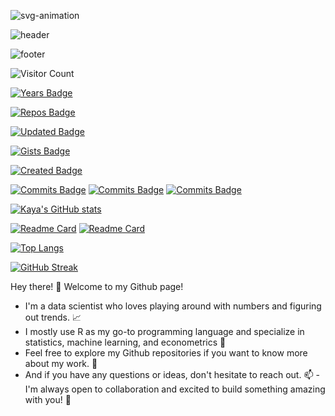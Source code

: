 
![svg-animation](<sample.svg>)

![header](https://capsule-render.vercel.app/api?type=slice&color=gradient&height=300&section=header&text=capsule%20render&desc=Hello%20capsule%20render&fontSize=60&animation=scaleIn)


![footer](https://capsule-render.vercel.app/api?type=wave&color=gradient&height=300&section=footer&text=capsule%20render&desc=Hello%20capsule%20render&fontSize=60&animation=fadeIn)


![Visitor Count](https://profile-counter.glitch.me/{kayaozkur}/count.svg)

[![Years Badge](https://badges.pufler.dev/years/kayaozkur)](https://badges.pufler.dev/years/{kayaozkur})

[![Repos Badge](https://badges.pufler.dev/repos/kayaozkur)](https://badges.pufler.dev/repos/{kayaozkur})

[![Updated Badge](https://badges.pufler.dev/updated/kayaozkur/navigatoR)](https://badges.pufler.dev/updated/{kayaozkur}/{navigatoR})

[![Gists Badge](https://badges.pufler.dev/gists/kayaozkur)](https://badges.pufler.dev/gists/{kayaozkur})

[![Created Badge](https://badges.pufler.dev/created/kayaozkur/navigatoR)](https://badges.pufler.dev/created/{kayaozkur}/{navigatoR})

[![Commits Badge](https://badges.pufler.dev/commits/weekly/kayaozkur)](https://badges.pufler.dev/commits/{weekly}/{kayaozkur})
[![Commits Badge](https://badges.pufler.dev/commits/monthly/kayaozkur)](https://badges.pufler.dev/commits/{monthly}/{kayaozkur})
[![Commits Badge](https://badges.pufler.dev/commits/yearly/kayaozkur)](https://badges.pufler.dev/commits/{yearly}/{kayaozkur})

[![Kaya's GitHub stats](https://github-readme-stats.vercel.app/api?username=kayaozkur&show_icons=true&theme=default&rank_icon=github&include_all_commits=false)](https://github.com/kayaozkur/github-readme-stats)

[![Readme Card](https://github-readme-stats.vercel.app/api/pin/?username=kayaozkur&repo=kayaozkur)](https://github.com/kayaozkur/kayaozkur)
[![Readme Card](https://github-readme-stats.vercel.app/api/pin/?username=kayaozkur&repo=navigatoR)](https://github.com/kayaozkur/navigatoR)


[![Top Langs](https://github-readme-stats.vercel.app/api/top-langs/?username=kayaozkur&layout=compact)](https://github.com/kayaozkur)


[![GitHub Streak](https://streak-stats.demolab.com?user=kayaozkur&theme=ayu-light&hide_border=true)](https://git.io/streak-stats)


            
Hey there! 👋 Welcome to my Github page! 

- I'm a data scientist who loves playing around with numbers and figuring out trends. 📈
- I mostly use R as my go-to programming language and specialize in statistics, machine learning, and econometrics 👷
- Feel free to explore my Github repositories if you want to know more about my work. 🌟 
- And if you have any questions or ideas, don't hesitate to reach out. 📫
-I'm always open to collaboration and excited to build something amazing with you! 🚀


<!---
kayaozkur/kayaozkur is a ✨ special ✨ repository because its `README.md` (this file) appears on your GitHub profile.
You can click the Preview link to take a look at your changes.
--->
